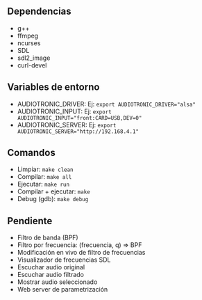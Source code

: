 ## Dependencias

-  g++
-  ffmpeg
-  ncurses
-  SDL
-  sdl2_image
-  curl-devel

## Variables de entorno

-  AUDIOTRONIC_DRIVER: Ej: `export AUDIOTRONIC_DRIVER="alsa"`
-  AUDIOTRONIC_INPUT: Ej: `export AUDIOTRONIC_INPUT="front:CARD=USB,DEV=0"`
-  AUDIOTRONIC_SERVER: Ej: `export AUDIOTRONIC_SERVER="http://192.168.4.1"`

## Comandos

-  Limpiar: `make clean`
-  Compilar: `make all`
-  Ejecutar: `make run`
-  Compilar + ejecutar: `make`
-  Debug (gdb): `make debug`

## Pendiente

-  Filtro de banda (BPF)
-  Filtro por frecuencia: (frecuencia, q) => BPF
-  Modificación en vivo de filtro de frecuencias
-  Visualizador de frecuencias SDL
-  Escuchar audio original
-  Escuchar audio filtrado
-  Mostrar audio seleccionado
-  Web server de parametrización
